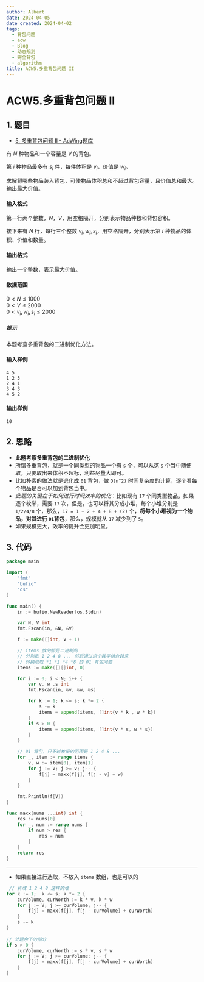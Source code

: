 ```yaml
---
author: Albert
date: 2024-04-05
date created: 2024-04-02
tags:
  - 背包问题
  - acw
  - Blog
  - 动态规划
  - 完全背包
  - algorithm
title: ACW5.多重背包问题 II
---
```


# ACW5.多重背包问题 II

## 1. 题目

- [5. 多重背包问题 II - AcWing题库](https://www.acwing.com/problem/content/5/)

有 $N$ 种物品和一个容量是 $V$ 的背包。

第 $i$ 种物品最多有 $s_i$ 件，每件体积是 $v_i$，价值是 $w_i$。

求解将哪些物品装入背包，可使物品体积总和不超过背包容量，且价值总和最大。  
输出最大价值。

#### 输入格式

第一行两个整数，$N，V$，用空格隔开，分别表示物品种数和背包容积。

接下来有 $N$ 行，每行三个整数 $v_i, w_i, s_i$，用空格隔开，分别表示第 $i$ 种物品的体积、价值和数量。

#### 输出格式

输出一个整数，表示最大价值。

#### 数据范围

$0 \lt N \le 1000$  
$0 \lt V \le 2000$  
$0 \lt v_i, w_i, s_i \le 2000$

##### 提示

本题考查多重背包的二进制优化方法。

#### 输入样例

```
4 5
1 2 3
2 4 1
3 4 3
4 5 2
```

#### 输出样例

```
10
```

## 2. 思路

- **此题考察多重背包的二进制优化**
- 所谓多重背包，就是一个同类型的物品一个有 `s` 个，可以从这 `s` 个当中随便取，只要取出来体积不超标，利益尽量大即可。
- 比如朴素的做法就是退化成 `01` 背包，做 `O(n^2)` 时间复杂度的计算，逐个看每个物品是否可以加到背包当中。
- _此题的关键在于如何进行时间效率的优化_：比如现有 `17` 个同类型物品，如果逐个枚举，需要 `17` 次，但是，也可以将其分成小堆，每个小堆分别是 `1/2/4/8` 个，那么，`17 = 1 + 2 + 4 + 8 + (2)` 个，**将每个小堆视为一个物品，对其进行 `01`背包**，那么，规模就从 `17` 减少到了 `5`。
- 如果规模更大，效率的提升会更加明显。

## 3. 代码

```go
package main

import (
    "fmt"
    "bufio"
    "os"
)

func main() {
    in := bufio.NewReader(os.Stdin)

    var N, V int
    fmt.Fscan(in, &N, &V)

    f := make([]int, V + 1)

    // items 放的都是二进制的
    // 分别取 1 2 4 8 ... 然后通过这个数字组合起来
    // 转换成取 *1 *2 *4 *8 的 01 背包问题
    items := make([][]int, 0)

    for i := 0; i < N; i++ {
        var v, w ,s int
        fmt.Fscan(in, &v, &w, &s)

        for k := 1; k <= s; k *= 2 {
            s -= k
            items = append(items, []int{v * k , w * k})
        }
        if s > 0 {
            items = append(items, []int{v * s, w * s})
        }
    }

    // 01 背包，只不过枚举的范围是 1 2 4 8 ...
    for _, item := range items {
        v, w := item[0], item[1]
        for j := V; j >= v; j-- {
            f[j] = maxx(f[j], f[j - v] + w)
        }
    }

    fmt.Println(f[V])
}

func maxx(nums ...int) int {
    res := nums[0]
    for _, num := range nums {
        if num > res {
            res = num
        }
    }
    return res
}
```

---

- 如果直接进行选取，不放入 `items` 数组，也是可以的

```go
 // 拆成 1 2 4 8 这样的堆
for k := 1;  k <= s; k *= 2 {
    curVolume, curWorth := k * v, k * w
    for j := V; j >= curVolume; j-- {
        f[j] = maxx(f[j], f[j - curVolume] + curWorth)
    }
    s -= k
}
    
// 处理余下的部分
if s > 0 {
    curVolume, curWorth := s * v, s * w
    for j := V; j >= curVolume; j-- {
        f[j] = maxx(f[j], f[j - curVolume] + curWorth)
    }
}
```